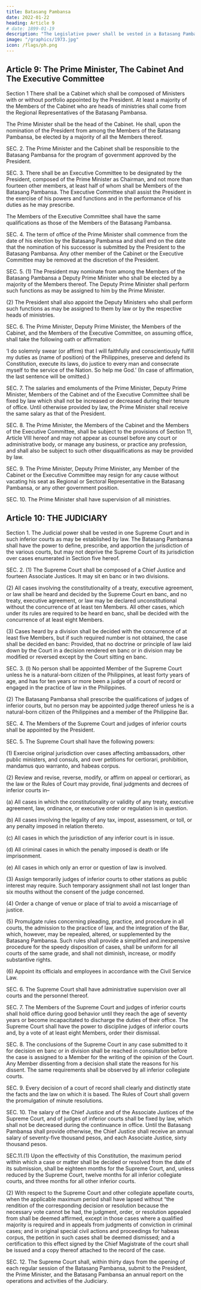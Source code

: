 ```yaml
---
title: Batasang Pambansa
date: 2022-01-22
heading: Article 9
# date: 1899-01-19
description: "The Legislative power shall be vested in a Batasang Pambansa."
image: "/graphics/1973.jpg"
icon: /flags/ph.png
---
```



## Article 9: The Prime Minister, The Cabinet And The Executive Committee

Section 1 There shall be a Cabinet which shall be composed of Ministers with or without portfolio appointed by the President. At least a majority of the Members of the Cabinet who are heads of ministries shall come from the Regional Representatives of the Batasang Pambansa.

The Prime Minister shall be the head of the Cabinet. He shall, upon the nomination of the President from among the Members of the Batasang Pambansa, be elected by a majority of all the Members thereof.

SEC. 2. The Prime Minister and the Cabinet shall be responsible to the Batasang Pambansa for the program of government approved by the President.

SEC. 3. There shall be an Executive Committee to be designated by the President, composed of the Prime Minister as Chairman, and not more than fourteen other members, at least half of whom shall be Members of the Batasang Pambansa. The Executive Committee shall assist the President in the exercise of his powers and functions and in the performance of his duties as he may prescribe.

The Members of the Executive Committee shall have the same qualifications as those of the Members of the Batasang Pambansa.

SEC. 4. The term of office of the Prime Minister shall commence from the date of his election by the Batasang Pambansa and shall end on the date that the nomination of his successor is submitted by the President to the Batasang Pambansa. Any other member of the Cabinet or the Executive Committee may be removed at the discretion of the President.

SEC. 5. (1) The President may nominate from among the Members of the Batasang Pambansa a Deputy Prime Minister who shall be elected by a majority of the Members thereof. The Deputy Prime Minister shall perform such functions as may be assigned to him by the Prime Minister.

(2) The President shall also appoint the Deputy Ministers who shall perform such functions as may be assigned to them by law or by the respective heads of ministries.

SEC. 6. The Prime Minister, Deputy Prime Minister, the Members of the Cabinet, and the Members of the Executive Committee, on assuming office, shall take the following oath or affirmation:

‘I do solemnly swear (or affirm) that I will faithfully and conscientiously fulfill my duties as (name of position) of the Philippines, preserve and defend its Constitution, execute its laws, do justice to every man and consecrate myself to the service of the Nation. So help me God.’ (In case of affirmation, the last sentence will be omitted.)

SEC. 7. The salaries and emoluments of the Prime Minister, Deputy Prime Minister, Members of the Cabinet and of the Executive Committee shall be fixed by law which shall not be increased or decreased during their tenure of office. Until otherwise provided by law, the Prime Minister shall receive the same salary as that of the President.

SEC. 8. The Prime Minister, the Members of the Cabinet and the Members of the Executive Committee, shall be subject to the provisions of Section 11, Article VIII hereof and may not appear as counsel before any court or administrative body, or manage any business, or practice any profession, and shall also be subject to such other disqualifications as may be provided by law.

SEC. 9. The Prime Minister, Deputy Prime Minister, any Member of the Cabinet or the Executive Committee may resign for any cause without vacating his seat as Regional or Sectoral Representative in the Batasang Pambansa, or any other government position.

SEC. 10. The Prime Minister shall have supervision of all ministries.


## Article 10: THE JUDICIARY

Section 1. The Judicial power shall be vested in one Supreme Court and in such inferior courts as may be established by law. The Batasang Pambansa shall have the power to define, prescribe, and apportion the jurisdiction of the various courts, but may not deprive the Supreme Court of its jurisdiction over cases enumerated in Section five hereof.

SEC. 2. (1) The Supreme Court shall be composed of a Chief Justice and fourteen Associate Justices. It may sit en banc or in two divisions.

(2) All cases involving the constitutionality of a treaty, executive agreement, or law shall be heard and decided by the Supreme Court en banc, and no treaty, executive agreement, or law may be declared unconstitutional without the concurrence of at least ten Members. All other cases, which under its rules are required to be heard en banc, shall be decided with the concurrence of at least eight Members.

(3) Cases heard by a division shall be decided with the concurrence of at least five Members, but if such required number is not obtained, the case shall be decided en banc: Provided, that no doctrine or principle of law laid down by the Court in a decision rendered en banc or in division may be modified or reversed except by the Court sitting en banc.

SEC. 3. (l) No person shall be appointed Member of the Supreme Court unless he is a natural-born citizen of the Philippines, at least forty years of age, and has for ten years or more been a judge of a court of record or engaged in the practice of law in the Philippines.

(2) The Batasang Pambansa shall prescribe the qualifications of judges of inferior courts, but no person may be appointed judge thereof unless he is a natural-born citizen of the Philippines and a member of the Philippine Bar.

SEC. 4. The Members of the Supreme Court and judges of inferior courts shall be appointed by the President.

SEC. 5. The Supreme Court shall have the following powers:

(1) Exercise original jurisdiction over cases affecting ambassadors, other public ministers, and consuls, and over petitions for certiorari, prohibition, mandamus quo warranto, and habeas corpus.

(2) Review and revise, reverse, modify, or affirm on appeal or certiorari, as the law or the Rules of Court may provide, final judgments and decrees of inferior courts in–

(a) All cases in which the constitutionality or validity of any treaty, executive agreement, law, ordinance, or executive order or regulation is in question.

(b) All cases involving the legality of any tax, impost, assessment, or toll, or any penalty imposed in relation thereto.

(c) All cases in which the jurisdiction of any inferior court is in issue.

(d) All criminal cases in which the penalty imposed is death or life imprisonment.

(e) All cases in which only an error or question of law is involved.

(3) Assign temporarily judges of inferior courts to other stations as public interest may require. Such temporary assignment shall not last longer than six mouths without the consent of the judge concerned.

(4) Order a change of venue or place of trial to avoid a miscarriage of justice.

(5) Promulgate rules concerning pleading, practice, and procedure in all courts, the admission to the practice of law, and the integration of the Bar, which, however, may be repealed, altered, or supplemented by the Batasang Pambansa. Such rules shall provide a simplified and.inexpensive procedure for the speedy disposition of cases, shall be uniform for all courts of the same grade, and shall not diminish, increase, or modify substantive rights.

(6) Appoint its officials and employees in accordance with the Civil Service Law.

SEC. 6. The Supreme Court shall have administrative supervision over all courts and the personnel thereof.

SEC. 7. The Members of the Supreme Court and judges of inferior courts shall hold office during good behavior until they reach the age of seventy years or become incapacitated to discharge the duties of their office. The Supreme Court shall have the power to discipline judges of inferior courts and, by a vote of at least eight Members, order their dismissal.

SEC. 8. The conclusions of the Supreme Court in any case submitted to it for decision en banc or in division shall be reached in consultation before the case is assigned to a Member for the writing of the opinion of the Court. Any Member dissenting from a decision shall state the reasons for his dissent. The same requirements shall be observed by all inferior collegiate courts.

SEC. 9. Every decision of a court of record shall clearly and distinctly state the facts and the law on which it is based. The Rules of Court shall govern the promulgation of minute resolutions.

SEC. 10. The salary of the Chief Justice and of the Associate Justices of the Supreme Court, and of judges of inferior courts shall be fixed by law, which shall not be decreased during the continuance in office. Until the Batasang Pambansa shall provide otherwise, the Chief Justice shall receive an annual salary of seventy-five thousand pesos, and each Associate Justice, sixty thousand pesos.

SEC.11.(1) Upon the effectivity of this Constitution, the maximum period within which a case or matter shall be decided or resolved from the date of its submission, shall be eighteen months for the Supreme Court, and, unless reduced by the Supreme Court, twelve months for all inferior collegiate courts, and three months for all other inferior courts.

(2) With respect to the Supreme Court and other collegiate appellate courts, when the applicable maximum period shall have lapsed without “the rendition of the corresponding decision or resolution because the necessary vote cannot be had, the judgment, order, or resolution appealed from shall be deemed affirmed, except in those cases where a qualified majority is required and in appeals from judgments of conviction in criminal cases; and in original special civil actions and proceedings for habeas corpus, the petition in such cases shall be deemed dismissed; and a certification to this effect signed by the Chief Magistrate of the court shall be issued and a copy thereof attached to the record of the case.

SEC. 12. The Supreme Court shall, within thirty days from the opening of each regular session of the Batasang Pambansa, submit to the President, the Prime Minister, and the Batasang Pambansa an annual report on the operations and activities of the Judiciary.


